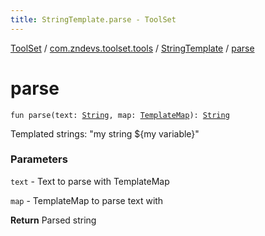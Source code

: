 ```yaml
---
title: StringTemplate.parse - ToolSet
---
```


[ToolSet](../../index.html) / [com.zndevs.toolset.tools](../index.html) / [StringTemplate](index.html) / [parse](./parse.html)

# parse

`fun parse(text: `[`String`](https://kotlinlang.org/api/latest/jvm/stdlib/kotlin/-string/index.html)`, map: `[`TemplateMap`](../-template-map/index.html)`): `[`String`](https://kotlinlang.org/api/latest/jvm/stdlib/kotlin/-string/index.html)

Templated strings: "my string ${my variable}"

### Parameters

`text` - Text to parse with TemplateMap

`map` - TemplateMap to parse text with

**Return**
Parsed string

